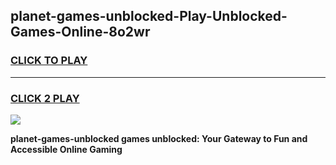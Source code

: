 
## planet-games-unblocked-Play-Unblocked-Games-Online-8o2wr
<h3>
<a href="https://premium76.site?title=planet-games-unblocked&ref=25A">CLICK TO PLAY</a></h3>
<hr>

<h3>
<a href="https://premium76.site?title=planet-games-unblocked&ref=25A">CLICK 2 PLAY</a>
  
</h3>

<a href="https://premium76.site?title=planet-games-unblocked&ref=25A"><img src="https://clearcache.store/games.png"></a>


**planet-games-unblocked games unblocked: Your Gateway to Fun and Accessible Online Gaming**
